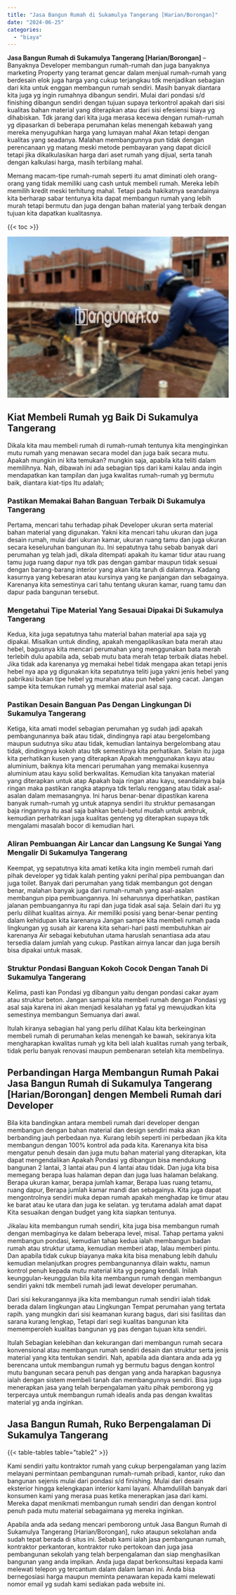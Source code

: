 ```yaml
---
title: "Jasa Bangun Rumah di Sukamulya Tangerang [Harian/Borongan]"
date: "2024-06-25"
categories: 
  - "biaya"
---
```


**Jasa Bangun Rumah di Sukamulya Tangerang \[Harian/Borongan\]** – Banyaknya Developer membangun rumah-rumah dan juga banyaknya marketing Property yang teramat gencar dalam menjual rumah-rumah yang berdesain elok juga harga yang cukup terjangkau tdk menjadikan sebagian dari kita untuk enggan membangun rumah sendiri. Masih banyak diantara kita juga yg ingin rumahnya dibangun sendiri. Mulai dari pondasi s/d finishing dibangun sendiri dengan tujuan supaya terkontrol apakah dari sisi kualitas bahan material yang diterapkan atau dari sisi efesiensi biaya yg dihabiskan. Tdk jarang dari kita juga merasa kecewa dengan rumah-rumah yg dipasarkan di beberapa perumahan kelas menengah kebawah yang mereka menyuguhkan harga yang lumayan mahal Akan tetapi dengan kualitas yang seadanya. Malahan membangunnya pun tidak dengan perencanaan yg matang meski metode pembayaran yang dapat dicicil tetapi jika dikalkulasikan harga dari aset rumah yang dijual, serta tanah dengan kalkulasi harga, masih terbilang mahal.

Memang macam-tipe rumah-rumah seperti itu amat diminati oleh orang-orang yang tidak memiliki uang cash untuk membeli rumah. Mereka lebih memilih kredit meski terhitung mahal. Tetapi pada hakikatnya seandainya kita berharap sabar tentunya kita dapat membangun rumah yang lebih murah tetapi bermutu dan juga dengan bahan material yang terbaik dengan tujuan kita dapatkan kualitasnya.

{{< toc >}}

![Jasa Bangun Rumah di Sukamulya Tangerang [Harian/Borongan]](/images/borong-bangunan-18.png)

## Kiat Membeli Rumah yg Baik Di Sukamulya Tangerang

Dikala kita mau membeli rumah di rumah-rumah tentunya kita menginginkan mutu rumah yang menawan secara model dan juga baik secara mutu. Apakah mungkin ini kita temukan? mungkin saja, apabila kita teliti dalam memilihnya. Nah, dibawah ini ada sebagian tips dari kami kalau anda ingin mendapatkan kan tampilan dan juga kwalitas rumah-rumah yg bermutu baik, diantara kiat-tips Itu adalah;

### Pastikan Memakai Bahan Banguan Terbaik Di Sukamulya Tangerang

Pertama, mencari tahu terhadap pihak Developer ukuran serta material bahan material yang digunakan. Yakni kita mencari tahu ukuran dan juga desain rumah, mulai dari ukuran kamar, ukuran ruang tamu dan juga ukuran secara keseluruhan bangunan itu. Ini sepatutnya tahu sebab banyak dari perumahan yg telah jadi, dikala ditempati apakah itu kamar tidur atau ruang tamu juga ruang dapur nya tdk pas dengan gambar maupun tidak sesuai dengan barang-barang interior yang akan kita taruh di dalamnya. Kadang kasurnya yang kebesaran atau kursinya yang ke panjangan dan sebagainya. Karenanya kita semestinya cari tahu tentang ukuran kamar, ruang tamu dan dapur pada bangunan tersebut.

### Mengetahui Tipe Material Yang Sesauai Dipakai Di Sukamulya Tangerang

Kedua, kita juga sepatutnya tahu material bahan material apa saja yg dipakai. Misalkan untuk dinding, apakah mengaplikasikan bata merah atau hebel, bagusnya kita mencari perumahan yang menggunakan bata merah terlebih dulu apabila ada, sebab mutu bata merah tetap terbaik diatas hebel. Jika tidak ada karenanya yg memakai hebel tidak mengapa akan tetapi jenis hebel nya apa yg digunakan kita sepatutnya teliti juga yakni jenis hebel yang pabrikasi bukan tipe hebel yg murahan atau pun hebel yang cacat. Jangan sampe kita temukan rumah yg memkai material asal saja.

### Pastikan Desain Banguan Pas Dengan Lingkungan Di Sukamulya Tangerang

Ketiga, kita amati model sebagian perumahan yg sudah jadi apakah pembangunannya baik atau tidak, dindingnya rapi atau bergelombang maupun sudutnya siku atau tidak, kemudian lantainya bergelombang atau tidak, dindingnya kokoh atau tdk semestinya kita perhatikan. Selain itu juga kita perhatikan kusen yang diterapkan Apakah menggunakan kayu atau aluminium, baiknya kita mencari perumahan yang memakai kusennya aluminium atau kayu solid berkwalitas. Kemudian kita tanyakan material yang diterapkan untuk atap Apakah baja ringan atau kayu, seandainya baja ringan maka pastikan rangka atapnya tdk terlalu renggang atau tidak asal-asalan dalam memasangnya. Ini harus benar-benar dipastikan karena banyak rumah-rumah yg untuk atapnya sendiri itu struktur pemasangan baja ringannya itu asal saja bahkan betul-betul mudah untuk ambruk, kemudian perhatrikan juga kualitas genteng yg diterapkan supaya tdk mengalami masalah bocor di kemudian hari.

### Aliran Pembuangan Air Lancar dan Langsung Ke Sungai Yang Mengalir Di Sukamulya Tangerang

Keempat, yg sepatutnya kita amati ketika kita ingin membeli rumah dari pihak developer yg tidak kalah penting yakni perihal pipa pembuangan dan juga toilet. Banyak dari perumahan yang tidak membangun got dengan benar, malahan banyak juga dari rumah-rumah yang asal-asalan membangun pipa pembuangannya. Ini seharusnya diperhatikan, pastikan jalanan pembuangannya itu rapi dan juga tidak asal saja. Selain dari itu yg perlu dilihat kualitas airnya. Air memiliki posisi yang benar-benar penting dalam kehidupan kita karenanya Jangan sampe kita membeli rumah pada lingkungan yg susah air karena kita sehari-hari pasti membutuhkan air karenanya Air sebagai kebutuhan utama haruslah senantiasa ada atau tersedia dalam jumlah yang cukup. Pastikan airnya lancar dan juga bersih bisa dipakai untuk masak.

### Struktur Pondasi Banguan Kokoh Cocok Dengan Tanah Di Sukamulya Tangerang

Kelima, pasti kan Pondasi yg dibangun yaitu dengan pondasi cakar ayam atau struktur beton. Jangan sampai kita membeli rumah dengan Pondasi yg asal saja karena ini akan menjadi kesalahan yg fatal yg mewujudkan kita semestinya membangun Semuanya dari awal.

Itulah kiranya sebagian hal yang perlu dilihat Kalau kita berkeinginan membeli rumah di perumahan kelas menengah ke bawah, sekiranya kita mengharapkan kwalitas rumah yg kita beli ialah kualitas rumah yang terbaik, tidak perlu banyak renovasi maupun pembenaran setelah kita membelinya.

## Perbandingan Harga Membangun Rumah Pakai Jasa Bangun Rumah di Sukamulya Tangerang \[Harian/Borongan\] dengen Membeli Rumah dari Developer

Bila kita bandingkan antara membeli rumah dari developer dengan membangun dengan bahan material dan design sendiri maka akan berbanding jauh perbedaan nya. Kurang lebih seperti ini perbedaan jika kita membangun dengan 100% kontrol ada pada kita. Karenanya kita bisa mengatur penuh desain dan juga mutu bahan material yang diterapkan, kita dapat mengendalikan Apakah Pondasi yg dibangun bisa mendukung bangunan 2 lantai, 3 lantai atau pun 4 lantai atau tidak. Dan juga kita bisa memegang berapa luas halaman depan dan juga luas halaman belakang. Berapa ukuran kamar, berapa jumlah kamar, Berapa luas ruang tetamu, ruang dapur, Berapa jumlah kamar mandi dan sebagainya. Kita juga dapat mengontrolnya sendiri muka depan rumah apakah menghadap ke timur atau ke barat atau ke utara dan juga ke selatan. yg terutama adalah amat dapat Kita sesuaikan dengan budget yang kita siapkan tentunya.

Jikalau kita membangun rumah sendiri, kita juga bisa membangun rumah dengan membaginya ke dalam beberapa level, misal. Tahap pertama yakni membangun pondasi, kemudian tahap kedua ialah membangun badan rumah atau struktur utama, kemudian memberi atap, lalau memberi pintu. Dan apabila tidak cukup biayanya maka kita bisa menabung lebih dahulu kemudian melanjutkan progres pembangunannya dilain waktu, namun kontrol penuh kepada mutu material kita yg pegang kendali. Inilah keunggulan-keunggulan bila kita membangun rumah dengan membangun sendiri yakni tdk membeli rumah jadi lewat developer perumahan.

Dari sisi kekurangannya jika kita membangun rumah sendiri ialah tidak berada dalam lingkungan atau Lingkungan Tempat perumahan yang tertata rapih. yang mungkin dari sisi keamanan kurang bagus, dari sisi fasilitas dan sarana kurang lengkap, Tetapi dari segi kualitas bangunan kita mememperoleh kualitas bangunan yg pas dengan tujuan kita sendiri.

Itulah Sebagian kelebihan dan kekurangan dari membangun rumah secara konvensional atau membangun rumah sendiri desain dan struktur serta jenis material yang kita tentukan sendiri. Nah, apabila ada diantara anda ada yg berencana untuk membangun rumah yg bermutu bagus dengan kontrol mutu bangunan secara penuh pas dengan yang anda harapkan bagusnya ialah dengan sistem membeli tanah dan membangunnya sendiri. Bisa juga menerapkan jasa yang telah berpengalaman yaitu pihak pemborong yg terpercaya untuk membangun rumah idealis anda pas dengan kwalitas material yg anda inginkan.

## Jasa Bangun Rumah, Ruko Berpengalaman Di Sukamulya Tangerang

{{< table-tables table="table2" >}}

Kami sendiri yaitu kontraktor rumah yang cukup berpengalaman yang lazim melayani permintaan pembangunan rumah-rumah pribadi, kantor, ruko dan bangunan sejenis mulai dari pondasi s/d finishing. Mulai dari desain eksterior hingga kelengkapan interior kami layani. Alhamdulillah banyak dari konsumen kami yang merasa puas ketika menerapkan jasa dari kami. Mereka dapat menikmati membangun rumah sendiri dan dengan kontrol penuh pada mutu material sebagaimana yg mereka inginkan.

Apabila anda ada sedang mencari pemborong untuk Jasa Bangun Rumah di Sukamulya Tangerang \[Harian/Borongan\], ruko ataupun sekolahan anda sudah tepat berada di situs ini. Sebab kami ialah jasa pembangunan rumah, kontraktor perkantoran, kontraktor ruko pertokoan dan juga jasa pembangunan sekolah yang telah berpengalaman dan siap menghasilkan bangunan yang anda impikan. Anda juga dapat berkonsultasi kepada kami melewati telepon yg tercantum dalam dalam laman ini. Anda bisa bernegosiasi harga maupun meminta penawaran kepada kami melewati nomor email yg sudah kami sediakan pada website ini.
